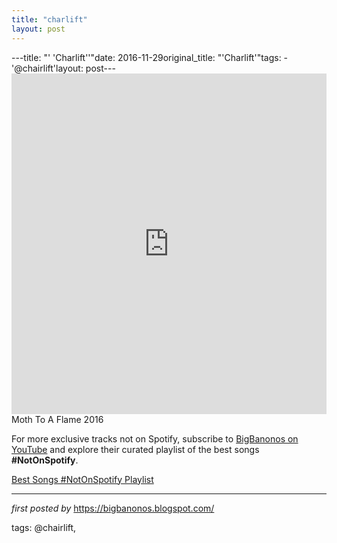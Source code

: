 ```yaml
---
title: "charlift"
layout: post
---
```

---title: "' 'Charlift''"date: 2016-11-29original_title: "'Charlift'"tags:  - '@chairlift'layout: post---<iframe width="100%" height="545" src="https://www.youtube.com/embed/8QfUuVyJlbg?list=PLtuNtuTatqI3wo06kWds9qH_WcEWHVwia" frameborder="0" allowfullscreen></iframe><br />Moth To A Flame 2016<!--Subscribe and Playlist Links--><div>    <p>For more exclusive tracks not on Spotify, subscribe to <a href="https://www.youtube.com/@BigBanonos" target="_blank">BigBanonos on YouTube</a> and explore their curated playlist of the best songs <strong>#NotOnSpotify</strong>.</p>    <p><a href="https://www.youtube.com/playlist?list=PLtuNtuTatqI0kFahUCbtbfenC_ET5O_tr" target="_blank">Best Songs #NotOnSpotify Playlist<br /></a></p></div><hr /><p><em>first posted by</em> <a href="https://bigbanonos.blogspot.com/" rel="noopener" target="_new">https://bigbanonos.blogspot.com/</a></p><p>tags: @chairlift,</p>